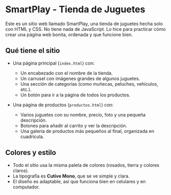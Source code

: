 # SmartPlay - Tienda de Juguetes

Este es un sitio web llamado SmartPlay, una tienda de juguetes hecha solo con HTML y CSS. No tiene nada de JavaScript. Lo hice para practicar cómo crear una página web bonita, ordenada y que funcione bien.

## Qué tiene el sitio

- Una página principal (`index.html`) con:
  - Un encabezado con el nombre de la tienda.
  - Un carrusel con imágenes grandes de algunos juguetes.
  - Una sección de categorías (como muñecas, peluches, vehículos, etc.).
  - Un botón para ir a la página de todos los productos.

- Una página de productos (`productos.html`) con:
  - Varios juguetes con su nombre, precio, foto y una pequeña descripción.
  - Botones para añadir al carrito y ver la descripción.
  - Una galería de productos más pequeños al final, organizada en cuadrícula.

## Colores y estilo

- Todo el sitio usa la misma paleta de colores (rosados, tierra y colores claros).
- La tipografía es **Cutive Mono**, que se ve simple y clara.
- El diseño es adaptable, así que funciona bien en celulares y en computador.
